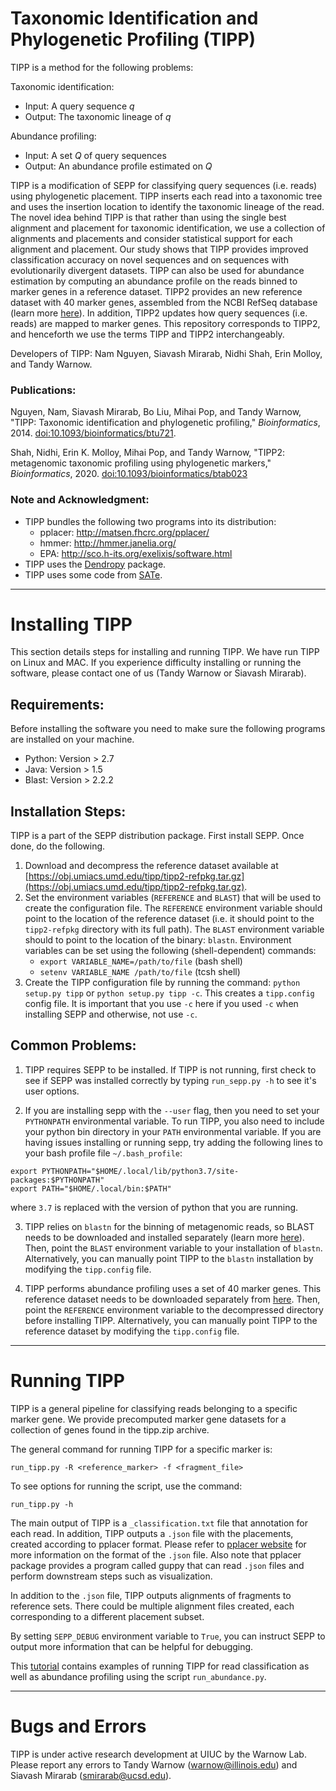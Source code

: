 Taxonomic Identification and Phylogenetic Profiling (TIPP)
==========================================================
TIPP is a method for the following problems:

Taxonomic identification:
+ Input: A query sequence *q*
+ Output: The taxonomic lineage of *q*

Abundance profiling:
+ Input: A set *Q* of query sequences
+ Output: An abundance profile estimated on *Q*

TIPP is a modification of SEPP for classifying query sequences (i.e. reads) using phylogenetic placement. TIPP inserts each read into a taxonomic tree and uses the insertion location to identify the taxonomic lineage of the read. The novel idea behind TIPP is that rather than using the single best alignment and placement for taxonomic identification, we use a collection of alignments and placements and consider statistical support for each alignment and placement. Our study shows that TIPP provides improved classification accuracy on novel sequences and on sequences with evolutionarily divergent datasets. TIPP can also be used for abundance estimation by computing an abundance profile on the reads binned to marker genes in a reference dataset. TIPP2 provides an new reference dataset with 40 marker genes, assembled from the NCBI RefSeq database (learn more [here](https://github.com/shahnidhi/TIPP_reference_package)). In addition, TIPP2 updates how query sequences (i.e. reads) are mapped to marker genes. This repository corresponds to TIPP2, and henceforth we use the terms TIPP and TIPP2 interchangeably.

Developers of TIPP: Nam Nguyen, Siavash Mirarab, Nidhi Shah, Erin Molloy, and Tandy Warnow.

### Publications:
Nguyen, Nam, Siavash Mirarab, Bo Liu, Mihai Pop, and Tandy Warnow, "TIPP: Taxonomic identification and phylogenetic profiling," *Bioinformatics*, 2014. [doi:10.1093/bioinformatics/btu721](http://bioinformatics.oxfordjournals.org/content/30/24/3548.full.pdf).

Shah, Nidhi, Erin K. Molloy, Mihai Pop, and Tandy Warnow, "TIPP2: metagenomic taxonomic profiling using phylogenetic markers," *Bioinformatics*, 2020. [doi:10.1093/bioinformatics/btab023](https://doi.org/10.1093/bioinformatics/btab023)

### Note and Acknowledgment: 
- TIPP bundles the following two programs into its distribution:
	- pplacer: http://matsen.fhcrc.org/pplacer/
	- hmmer: http://hmmer.janelia.org/
	- EPA: http://sco.h-its.org/exelixis/software.html
- TIPP uses the [Dendropy](http://pythonhosted.org/DendroPy/) package. 
- TIPP uses some code from [SATe](http://phylo.bio.ku.edu/software/sate/sate.html).

-------------------------------------

Installing TIPP
===============
This section details steps for installing and running TIPP. We have run TIPP on Linux and MAC. If you experience difficulty installing or running the software, please contact one of us (Tandy Warnow or Siavash Mirarab).

Requirements:
-------------
Before installing the software you need to make sure the following programs are installed on your machine.

- Python: Version > 2.7 
- Java: Version > 1.5
- Blast: Version > 2.2.2

Installation Steps:
-------------------
TIPP is a part of the SEPP distribution package. First install SEPP. Once done, do the following. 

1. Download and decompress the reference dataset available at [https://obj.umiacs.umd.edu/tipp/tipp2-refpkg.tar.gz](https://obj.umiacs.umd.edu/tipp/tipp2-refpkg.tar.gz).
2. Set the environment variables (`REFERENCE` and `BLAST`) that will be used to create the configuration file. The `REFERENCE` environment variable should point to the location of the reference dataset (i.e. it should point to the `tipp2-refpkg` directory with its full path). The `BLAST` environment variable should to point to the location of the binary: `blastn`. Environment variables can be set using the following (shell-dependent) commands:
	- `export VARIABLE_NAME=/path/to/file` (bash shell)
	- `setenv VARIABLE_NAME /path/to/file` (tcsh shell)
3. Create the TIPP configuration file by running the command: `python setup.py tipp` or `python setup.py tipp -c`. This  creates a `tipp.config` config file. It is important that you use `-c` here if you used `-c` when installing SEPP and otherwise, not use `-c`. 


Common Problems:
----------------
1. TIPP requires SEPP to be installed. If TIPP is not running, first check to see if SEPP was installed correctly by typing `run_sepp.py -h` to see it's user options.

2. If you are installing sepp with the `--user` flag, then you need to set your `PYTHONPATH` environmental variable. To run TIPP, you also need to include your python bin directory in your `PATH` environmental variable. If you are having issues installing or running sepp, try adding the following lines to your bash profile file `~/.bash_profile`:
```
export PYTHONPATH="$HOME/.local/lib/python3.7/site-packages:$PYTHONPATH"
export PATH="$HOME/.local/bin:$PATH"
```
where `3.7` is replaced with the version of python that you are running.

3. TIPP relies on `blastn` for the binning of metagenomic reads, so BLAST needs to be downloaded and installed separately (learn more [here](http://blast.ncbi.nlm.nih.gov/Blast.cgi?PAGE_TYPE=BlastDocs&DOC_TYPE=Download)). Then, point the `BLAST` environment variable to your installation of `blastn`. Alternatively, you can manually point TIPP to the `blastn` installation by modifying the `tipp.config` file. 

4. TIPP performs abundance profiling uses a set of 40 marker genes. This reference dataset needs to be downloaded separately from [here](https://obj.umiacs.umd.edu/tipp/tipp2-refpkg.tar.gz). Then, point the `REFERENCE` environment variable to the decompressed directory before installing TIPP. Alternatively, you can manually point TIPP to the reference dataset by modifying the `tipp.config` file. 

---------------------------------------------

Running TIPP
============
TIPP is a general pipeline for classifying reads belonging to a specific marker gene.  We provide precomputed marker gene datasets for a collection of genes found in the tipp.zip archive.  

The general command for running TIPP for a specific marker is:

`run_tipp.py -R <reference_marker> -f <fragment_file>`

To see options for running the script, use the command:

`run_tipp.py -h`

The main output of TIPP is a `_classification.txt` file that annotation for each read. In addition, TIPP outputs a `.json` file with the placements, created according to pplacer format. Please refer to [pplacer website](http://matsen.github.com/pplacer/generated_rst/pplacer.html#json-format-specification) for more information on the format of the `.json` file. Also note that pplacer package provides a program called guppy that can read `.json` files and perform downstream steps such as visualization.

In addition to the `.json` file, TIPP outputs alignments of fragments to reference sets. There could be multiple alignment files created, each corresponding to a different placement subset. 

By setting `SEPP_DEBUG` environment variable to `True`, you can instruct SEPP to output more information that can be helpful for debugging.  

This [tutorial](tutorial/tipp-tutorial.md) contains examples of running TIPP for read classification as well as abundance profiling using the script `run_abundance.py`.

---------------------------------------------

Bugs and Errors
===============
TIPP is under active research development at UIUC by the Warnow Lab. Please report any errors to Tandy Warnow (warnow@illinois.edu) and Siavash Mirarab (smirarab@ucsd.edu).

